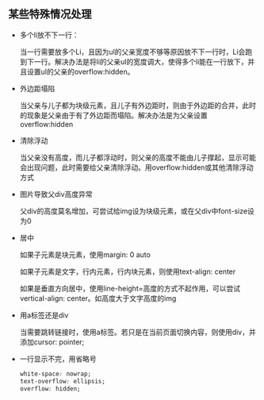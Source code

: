 ## 某些特殊情况处理

- 多个li放不下一行：

  当一行需要放多个Li，且因为ul的父亲宽度不够等原因放不下一行时，Li会跑到下一行。解决办法是将li的父亲ul的宽度调大，使得多个li能在一行放下，并且设置ul的父亲的overflow:hidden。

- 外边距塌陷

  当父亲与儿子都为块级元素，且儿子有外边距时，则由于外边距的合并，此时的现象是父亲由于有了外边距而塌陷。解决办法是为父亲设置overflow:hidden
  
- 清除浮动

  当父亲没有高度，而儿子都浮动时，则父亲的高度不能由儿子撑起，显示可能会出现问题，此时需要给父亲清除浮动。用overflow:hidden或其他清除浮动方式

- 图片导致父div高度异常

  父div的高度莫名增加，可尝试给img设为块级元素，或在父div中font-size设为0

- 居中

  如果子元素是块元素，使用margin: 0 auto

  如果子元素是文字，行内元素，行内块元素，则使用text-align: center

  如果是垂直方向居中，使用line-height=高度的方式不起作用，可以尝试vertical-align: center。如高度大于文字高度的img
  
- 用a标签还是div

  当需要跳转链接时，使用a标签。若只是在当前页面切换内容，则使用div，并添加cursor: pointer;

- 一行显示不完，用省略号

  ```css
  white-space: nowrap;
  text-overflow: ellipsis;
  overflow: hidden;
  ```

  

